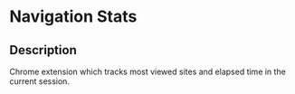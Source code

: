 # Navigation Stats
## Description
Chrome extension which tracks most viewed sites and elapsed time in the current session.
